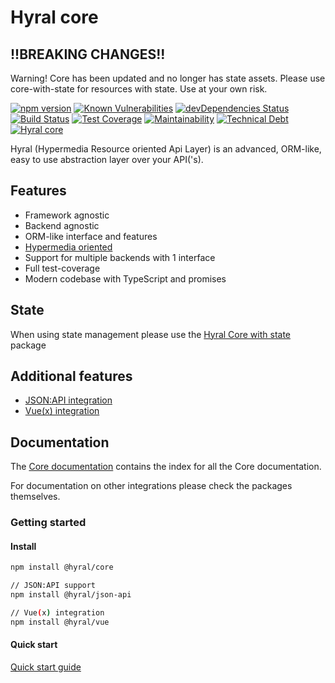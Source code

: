 # Hyral core

## !!BREAKING CHANGES!!
Warning! Core has been updated and no longer has state assets. Please use core-with-state for resources with state. Use at your own risk.

[![npm version](https://badge.fury.io/js/%40hyral%2Fcore.svg)](https://badge.fury.io/js/%40hyral%2Fcore)
[![Known Vulnerabilities](https://snyk.io/test/github/SyneticNL/Hyral/badge.svg)](https://snyk.io/test/github/SyneticNL/Hyral)
[![devDependencies Status](https://david-dm.org/syneticNL/Hyral/dev-status.svg)](https://david-dm.org/syneticNL/Hyral?type=dev)
[![Build Status](https://travis-ci.org/SyneticNL/Hyral.svg?branch=master)](https://travis-ci.org/SyneticNL/Hyral)
[![Test Coverage](https://api.codeclimate.com/v1/badges/6f13bb6cf6c9e88410d3/test_coverage)](https://codeclimate.com/github/SyneticNL/Hyral/test_coverage)
[![Maintainability](https://api.codeclimate.com/v1/badges/6f13bb6cf6c9e88410d3/maintainability)](https://codeclimate.com/github/SyneticNL/Hyral/maintainability)
[![Technical Debt](https://flat.badgen.net/codeclimate/tech-debt/SyneticNL/Hyral)](https://codeclimate.com/github/SyneticNL/Hyral/trends)
[![Hyral core](https://badgen.net/bundlephobia/minzip/@hyral/core)](https://bundlephobia.com/result?p=@hyral/core)

Hyral (Hypermedia Resource oriented Api Layer) is an advanced, ORM-like, easy to use abstraction layer over your
API('s).

## Features
* Framework agnostic
* Backend agnostic
* ORM-like interface and features
* [Hypermedia oriented]
* Support for multiple backends with 1 interface
* Full test-coverage
* Modern codebase with TypeScript and promises

## State
When using state management please use the [Hyral Core with state] package

## Additional features
* [JSON:API integration]
* [Vue(x) integration]

## Documentation
The [Core documentation] contains the index for all the Core documentation.

For documentation on other integrations please check the packages themselves.

### Getting started

#### Install

```bash
npm install @hyral/core

// JSON:API support
npm install @hyral/json-api

// Vue(x) integration
npm install @hyral/vue
```

#### Quick start
[Quick start guide]

[Core documentation]: https://github.com/SyneticNL/Hyral/tree/v2.0.0-prerelease/packages/core/documentation
[Hypermedia oriented]: https://github.com/SyneticNL/Hyral/tree/v2.0.0-prerelease/packages/core/documentation/Guides/hypermedia.md
[Hyral Core with state]: https://github.com/SyneticNL/Hyral/tree/v2.0.0-prerelease/packages/core-with-state
[JSON:API integration]: https://github.com/SyneticNL/Hyral/tree/v2.0.0-prerelease/packages/json-api
[Vue(x) integration]: https://github.com/SyneticNL/Hyral/tree/v2.0.0-prerelease/packages/vue
[Quick start guide]: https://github.com/SyneticNL/Hyral/tree/v2.0.0-prerelease/packages/core/documentation/Guides/quick-start.md

